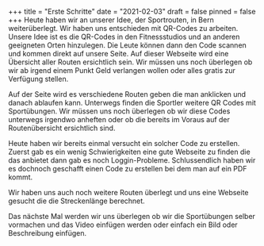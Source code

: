 +++
title = "Erste Schritte"
date = "2021-02-03"
draft = false
pinned = false
+++
Heute haben wir an unserer Idee, der Sportrouten, in Bern weiterüberlegt. Wir haben uns entschieden mit QR-Codes zu arbeiten. Unsere Idee ist es die QR-Codes in den Fitnessstudios und an anderen geeigneten Orten hinzulegen. Die Leute können dann den Code scannen und kommen direkt auf unsere Seite. Auf dieser Webseite wird eine Übersicht aller Routen ersichtlich sein. Wir müssen uns noch überlegen ob wir ab irgend einem Punkt Geld verlangen wollen oder alles gratis zur Verfügung stellen. 

Auf der Seite wird es verschiedene Routen geben die man anklicken und danach ablaufen kann. Unterwegs finden die Sportler weitere QR Codes mit Sportübungen. Wir müssen uns noch überlegen ob wir diese Codes unterwegs irgendwo anheften oder ob die bereits im Voraus auf der Routenübersicht ersichtlich sind.

Heute haben wir bereits einmal versucht ein solcher Code zu erstellen. Zuerst gab es ein wenig Schwierigkeiten eine gute Webseite zu finden die das anbietet dann gab es noch Loggin-Probleme. Schlussendlich haben wir es dochnoch geschafft einen Code zu erstellen bei dem man auf ein PDF kommt.

Wir haben uns auch noch weitere Routen überlegt und uns eine Webseite gesucht die die Streckenlänge berechnet.

Das nächste Mal werden wir uns überlegen ob wir die Sportübungen selber vormachen und das Video einfügen werden oder einfach ein Bild oder Beschreibung einfügen.